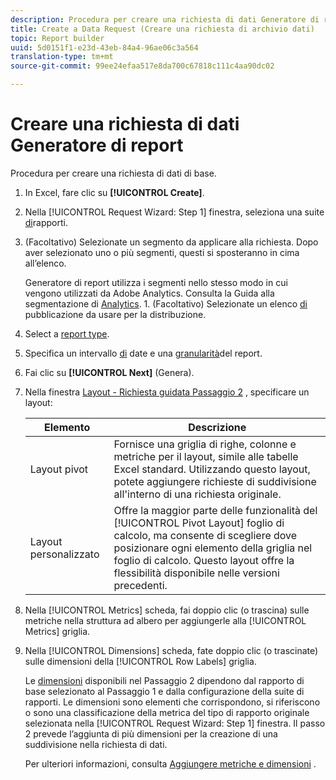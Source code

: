 ```yaml
---
description: Procedura per creare una richiesta di dati Generatore di report di base.
title: Create a Data Request (Creare una richiesta di archivio dati)
topic: Report builder
uuid: 5d0151f1-e23d-43eb-84a4-96ae06c3a564
translation-type: tm+mt
source-git-commit: 99ee24efaa517e8da700c67818c111c4aa90dc02

---
```



# Creare una richiesta di dati Generatore di report

Procedura per creare una richiesta di dati di base.

1. In Excel, fare clic su **[!UICONTROL Create]**.
1. Nella [!UICONTROL Request Wizard: Step 1] finestra, seleziona una suite [di](/help/analyze/report-builder/data-requests/selecting-report-suites/t-select-report-suites.md)rapporti.
1. (Facoltativo) Selezionate un segmento da applicare alla richiesta. Dopo aver selezionato uno o più segmenti, questi si sposteranno in cima all’elenco.

   Generatore di report utilizza i segmenti nello stesso modo in cui vengono utilizzati da Adobe Analytics. Consulta la Guida alla segmentazione di [Analytics](https://marketing.adobe.com/resources/help/en_US/analytics/segment/). 1. (Facoltativo) Selezionate un elenco [di](/help/analyze/report-builder/data-requests/allow-publishing-list-overrides.md) pubblicazione da usare per la distribuzione.
1. Select a [report type](/help/analyze/report-builder/data-requests/c-report-types/select-report-types.md).
1. Specifica un intervallo [di](/help/analyze/report-builder/data-requests/configuring-report-dates/custom-calendar.md) date e una [granularità](/help/analyze/report-builder/data-requests/configuring-report-dates/granularity.md)del report.
1. Fai clic su **[!UICONTROL Next]** (Genera).
1. Nella finestra [Layout - Richiesta guidata Passaggio 2](/help/analyze/report-builder/layout/layout.md) , specificare un layout:

   | Elemento | Descrizione |
   |---|---|
   | Layout pivot | Fornisce una griglia di righe, colonne e metriche per il layout, simile alle tabelle Excel standard. Utilizzando questo layout, potete aggiungere richieste di suddivisione all'interno di una richiesta originale. |
   | Layout personalizzato | Offre la maggior parte delle funzionalità del [!UICONTROL Pivot Layout] foglio di calcolo, ma consente di scegliere dove posizionare ogni elemento della griglia nel foglio di calcolo. Questo layout offre la flessibilità disponibile nelle versioni precedenti. |

1. Nella [!UICONTROL Metrics] scheda, fai doppio clic (o trascina) sulle metriche nella struttura ad albero per aggiungerle alla [!UICONTROL Metrics] griglia.
1. Nella [!UICONTROL Dimensions] scheda, fate doppio clic (o trascinate) sulle dimensioni della [!UICONTROL Row Labels] griglia.

   Le [dimensioni](https://marketing.adobe.com/resources/help/en_US/reference/dimensions.html) disponibili nel Passaggio 2 dipendono dal rapporto di base selezionato al Passaggio 1 e dalla configurazione della suite di rapporti. Le dimensioni sono elementi che corrispondono, si riferiscono o sono una classificazione della metrica del tipo di rapporto originale selezionata nella [!UICONTROL Request Wizard: Step 1] finestra. Il passo 2 prevede l’aggiunta di più dimensioni per la creazione di una suddivisione nella richiesta di dati.

   Per ulteriori informazioni, consulta [Aggiungere metriche e dimensioni](/help/analyze/report-builder/layout/c-metrics-dimensions/t-add-metrics-and-dimensions.md) .
